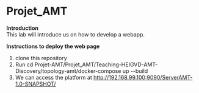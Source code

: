 # Projet_AMT

**Introduction**  
This lab will introduce us on how to develop a webapp.

**Instructions to deploy the web page**
1. clone this repository
2. Run
 cd Projet-AMT/Projet_AMT/Teaching-HEIGVD-AMT-Discovery/topology-amt/docker-compose up --build
3. We can access the platform at http://192.168.99.100:9090/ServerAMT-1.0-SNAPSHOT/
